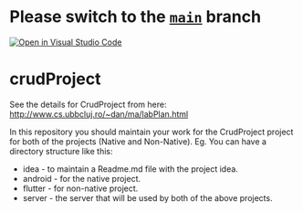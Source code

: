 # Please switch to the [`main`](https://github.com/ma-cs-ubbcluj-ro/crud-project-Laurcons/tree/main) branch

[![Open in Visual Studio Code](https://classroom.github.com/assets/open-in-vscode-718a45dd9cf7e7f842a935f5ebbe5719a5e09af4491e668f4dbf3b35d5cca122.svg)](https://classroom.github.com/online_ide?assignment_repo_id=12263288&assignment_repo_type=AssignmentRepo)
# crudProject
See the details for CrudProject from here: http://www.cs.ubbcluj.ro/~dan/ma/labPlan.html

In this repository you should maintain your work for the CrudProject project for both of the projects (Native and Non-Native).
Eg. You can have a directory structure like this:
- idea - to maintain a Readme.md file with the project idea. 
- android - for the native project.
- flutter - for non-native project.
- server - the server that will be used by both of the above projects. 
